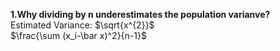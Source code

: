 **1.Why dividing by n underestimates the population varianve?**  
Estimated Variance:  $\sqrt{x^{2}}$  
$\frac{\sum (x_i-\bar x)^2}{n-1}$
